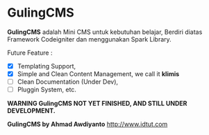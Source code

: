# GulingCMS

**GulingCMS** adalah Mini CMS untuk kebutuhan belajar, Berdiri diatas Framework Codeigniter dan menggunakan Spark Library. 

Future Feature : 
- [x] Templating Support, 
- [x] Simple and Clean Content Management, we call it **klimis** 
- [ ] Clean Documentation (Under Dev), 
- [ ] Pluggin System, etc.

<strong>WARNING GulingCMS NOT YET FINISHED, AND STILL UNDER DEVELOPMENT.</strong>


**__GulingCMS by Ahmad Awdiyanto__**
http://www.idtut.com
